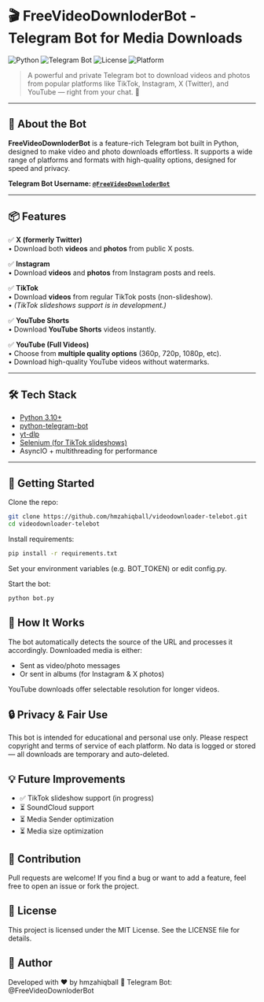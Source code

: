 # 🎬 FreeVideoDownloderBot - Telegram Bot for Media Downloads

![Python](https://img.shields.io/badge/Python-3.10%2B-blue)
![Telegram Bot](https://img.shields.io/badge/Telegram-Bot-blueviolet)
![License](https://img.shields.io/github/license/yourusername/FreeVideoDownloderBot)
![Platform](https://img.shields.io/badge/Platform-Telegram-informational)

> A powerful and private Telegram bot to download videos and photos from popular platforms like TikTok, Instagram, X (Twitter), and YouTube — right from your chat. 🚀

---

## 🤖 About the Bot

**FreeVideoDownloderBot** is a feature-rich Telegram bot built in Python, designed to make video and photo downloads effortless. It supports a wide range of platforms and formats with high-quality options, designed for speed and privacy.

**Telegram Bot Username: [`@FreeVideoDownloderBot`](https://t.me/FreeVideoDownloderBot)**

---

## 📦 Features

✅ **X (formerly Twitter)**  
• Download both **videos** and **photos** from public X posts.

✅ **Instagram**  
• Download **videos** and **photos** from Instagram posts and reels.

✅ **TikTok**  
• Download **videos** from regular TikTok posts (non-slideshow).  
• *(TikTok slideshows support is in development.)*

✅ **YouTube Shorts**  
• Download **YouTube Shorts** videos instantly.

✅ **YouTube (Full Videos)**  
• Choose from **multiple quality options** (360p, 720p, 1080p, etc).  
• Download high-quality YouTube videos without watermarks.

---

## 🛠 Tech Stack

- [Python 3.10+](https://www.python.org/)
- [python-telegram-bot](https://github.com/python-telegram-bot/python-telegram-bot)
- [yt-dlp](https://github.com/yt-dlp/yt-dlp)
- [Selenium (for TikTok slideshows)](https://www.selenium.dev/)
- AsyncIO + multithreading for performance

---

## 🚀 Getting Started

Clone the repo:

```bash
git clone https://github.com/hmzahiqball/videodownloader-telebot.git
cd videodownloader-telebot
```

Install requirements:
```bash
pip install -r requirements.txt
```

Set your environment variables (e.g. BOT_TOKEN) or edit config.py.

Start the bot:
```bash
python bot.py
```

## 🧠 How It Works
The bot automatically detects the source of the URL and processes it accordingly. Downloaded media is either:

- Sent as video/photo messages
- Or sent in albums (for Instagram & X photos)

YouTube downloads offer selectable resolution for longer videos.

## 🔒 Privacy & Fair Use
This bot is intended for educational and personal use only. Please respect copyright and terms of service of each platform.
No data is logged or stored — all downloads are temporary and auto-deleted.

## 💡 Future Improvements
- ✅ TikTok slideshow support (in progress)
- ⏳ SoundCloud support
- ⏳ Media Sender optimization
- ⏳ Media size optimization

## 🙌 Contribution
Pull requests are welcome! If you find a bug or want to add a feature, feel free to open an issue or fork the project.

## 📄 License
This project is licensed under the MIT License. See the LICENSE file for details.

## 👤 Author
Developed with ❤️ by hmzahiqball
🔗 Telegram Bot: @FreeVideoDownloderBot

